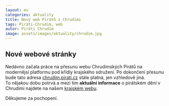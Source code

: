 ```yaml
---
layout: eu
categories: aktuality
title: Nový web Pirátů z Chrudimi
tags: Piráti-Chrudim, web
autor: Piráti Chrudim
image: assets/images/aktuality/chrudim.jpg
---
```


Nové webové stránky
-------------------
Nedávno začala práce na přesunu webu Chrudimských Pirátů na modernějsí platformu pod křídly krajského sdružení. Po dokončení přesunu bude tato adresa [chrudim.pirati.cz][1] stále platná, jen vzhledově jiná.  
To nějakou dobu potrvá a mezi tím **aktuální informace** o pirátském dění v Chrudimi najdete na našem [krajském webu][2]. 

Děkujeme za pochopení.


[1]: https://chrudim.pirati.cz/
[2]: https://pardubicky.pirati.cz/
